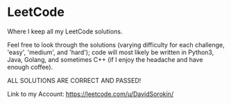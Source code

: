 # LeetCode
Where I keep all my LeetCode solutions.

Feel free to look through the solutions (varying difficulty for each challenge, 'easy', 'medium', and 'hard'); code will most likely be written in Python3, Java, Golang, and sometimes C++ (if I enjoy the headache and have enough coffee).

ALL SOLUTIONS ARE CORRECT AND PASSED!

Link to my Account:
https://leetcode.com/u/DavidSorokin/
